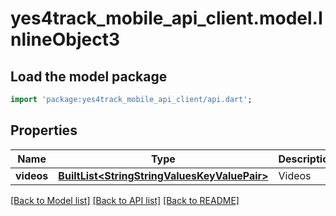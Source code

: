 # yes4track_mobile_api_client.model.InlineObject3

## Load the model package
```dart
import 'package:yes4track_mobile_api_client/api.dart';
```

## Properties
Name | Type | Description | Notes
------------ | ------------- | ------------- | -------------
**videos** | [**BuiltList&lt;StringStringValuesKeyValuePair&gt;**](StringStringValuesKeyValuePair.md) | Videos | [optional] 

[[Back to Model list]](../README.md#documentation-for-models) [[Back to API list]](../README.md#documentation-for-api-endpoints) [[Back to README]](../README.md)


